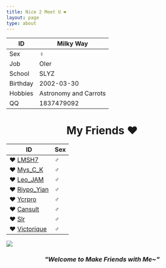 ```yaml
---
title: Nice 2 Meet U ❤
layout: page
type: about
---
```


ID | Milky Way
------------ | -------------
Sex| ♀
Job | OIer
School | SLYZ
Birthday | 2002-03-30
Hobbies | Astronomy and Carrots
QQ | 1837479092

# <center>My Friends ❤</center>

ID | Sex
---------- | ----------
❤ [LMSH7](http://www.cnblogs.com/lmsh7) | ♂
❤ [Mys_C_K](https://blog.csdn.net/mys_c_k) | ♂
❤ [Leo_JAM](https://blog.csdn.net/fcb_x) | ♂
❤ [Riypo_Yian](https://blog.csdn.net/yanzhenhuai) | ♂
❤ [Ycrpro](http://ycrpro.com/) | ♂
❤ [Cansult](https://www.cansult.ga/) | ♂
❤ [Slr](http://www.cnblogs.com/Slrslr/) | ♂
❤ [Victorique](https://www.cnblogs.com/victorique/) | ♂

![](https://milky-w.github.io/assets/images/avatar.gif)

### *<center>"Welcome to Make Friends with Me~"</center>*
